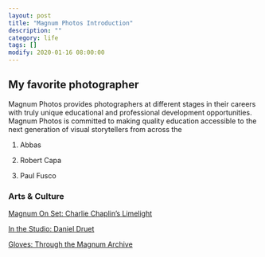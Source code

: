 ```yaml
---
layout: post
title: "Magnum Photos Introduction"
description: ""
category: life
tags: []
modify: 2020-01-16 08:00:00
---
```


## My favorite photographer

Magnum Photos provides photographers at different stages in their careers with truly unique educational and professional development opportunities. Magnum Photos is committed to making quality education accessible to the next generation of visual storytellers from across the

1. Abbas

2. Robert Capa

3. Paul Fusco



### Arts & Culture

[Magnum On Set: Charlie Chaplin’s Limelight](https://www.magnumphotos.com/arts-culture/cinema/magnum-on-set-charlie-chaplin-cinema-eugene-smith/)

[In the Studio: Daniel Druet](https://www.magnumphotos.com/arts-culture/art/in-the-studio-daniel-druet-sculpture-art-guy-le-querrec/)

[Gloves: Through the Magnum Archive](https://www.magnumphotos.com/arts-culture/fashion/gloves-magnum-archive-marilyin-monroe-rosalind-jana-style-fashion/)


